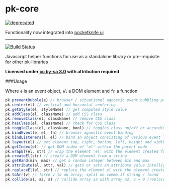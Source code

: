 pk-core
========
[![deprecated](http://badges.github.io/stability-badges/dist/deprecated.svg)](https://github.com/sw4/pocketknife) 

Functionality now integrated into [pocketknife ui](https://github.com/sw4/pocketknife)

--------------


[![Build Status](https://travis-ci.org/sw4/pk-core.svg?branch=master)](https://travis-ci.org/sw4/pk-core)

Javascript helper functions for use as a standalone library or pre-requisite for other pk-libraries

**Licensed under [cc by-sa 3.0](http://creativecommons.org/licenses/by-sa/3.0/) with attribution required**


###Usage

Where `e` is an event object, `el` a DOM element and `fn` a function

```javascript
pk.preventBubble(e) // browser / situational agnostic event bubbling prevention
pk.center(el) // vertical and horzontal centering
pk.getStyle(el, styleName) // get computed style value
pk.addClass(el, className) // add CSS class
pk.removeClass(el, className) // remove CSS class
pk.hasClass(el, className) // check for CSS class
pk.toggleClass(el, className, bool) // toggles class on/off or according to bool
pk.bindEvent(e, el, fn) // browser agnostic event binding
pk.bindListeners(l, el) // bind an object consisting of various event listeners to el
pk.layout(el) // get element top, right, bottom, left, height and width values
pk.getIndex(el) // get DOM index of 'el' within the parent node
pk.wrapEl(el, str) // wrap the element 'el' with the element created from 'str'
pk.createEl(str) // create a DOM element from a string
pk.getRand(min, max) // get a random integer between min and max
pk.attribute(el, attr, val) // gets or sets an attribute value intelligently
pk.replaceEl(el, str) // replace the element el with the element created from str, copying all attributes
pk.toArr(v) // force v to an array, split on comma if string / found
pk.collide(a1, a2, s) // collide array a2 with array a2, s = 0 (replace a1 with a1), 1 (add a2 to a1), 2 (remove a2 from a1), 3 (toggle add/remove a2 items in a1)
```
